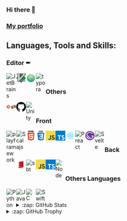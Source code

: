 ### Hi there 👋

### [My portfolio](https://soshiharami.xyz)

## Languages, Tools and Skills:

### Editor ✒
<img align="left" alt="JetBrains" width="26px" src="https://www.jetbrains.com/company/brand/img/jetbrains_logo.png" />
<img align="left" alt="vim Code" width="26px" src="https://raw.githubusercontent.com/github/explore/80688e429a7d4ef2fca1e82350fe8e3517d3494d/topics/vim/vim.png" />
<img align="left" alt="Atom" width="26px" src="https://raw.githubusercontent.com/github/explore/80688e429a7d4ef2fca1e82350fe8e3517d3494d/topics/atom/atom.png" />
<img align="left" alt="typora" width="26px" src="https://d33wubrfki0l68.cloudfront.net/afe968cf5a0924ca11a2d20fda0694743bf2d13b/80364/assets/images/tool-icons/typora.png" />

<br/>

### Others
<img align="left" alt="Git" width="26px" src="https://raw.githubusercontent.com/github/explore/80688e429a7d4ef2fca1e82350fe8e3517d3494d/topics/git/git.png" />
<img align="left" alt="GitHub" width="26px" src="https://raw.githubusercontent.com/github/explore/78df643247d429f6cc873026c0622819ad797942/topics/github/github.png" />
<img align="left" alt="Unity" width="26px" src="https://e7.pngegg.com/pngimages/978/350/png-clipart-unity-3d-computer-graphics-video-games-augmented-reality-game-engine-unity-logo-game-angle.png" />

<br/>

### Front
<img align="left" alt="playframework" width="26px" src="https://www.playframework.com/assets/images/logos/9382fa0d736c5e7f01d0b7c2726a924d-play_full_color.svg" />
<img align="left" alt="Scalajs" width="26px" src="https://www.scala-js.org/assets/img/scala-js-logo.svg" />
<img align="left" alt="HTML5" width="26px" src="https://raw.githubusercontent.com/github/explore/80688e429a7d4ef2fca1e82350fe8e3517d3494d/topics/html/html.png" />
<img align="left" alt="CSS3" width="26px" src="https://raw.githubusercontent.com/github/explore/80688e429a7d4ef2fca1e82350fe8e3517d3494d/topics/css/css.png" />
<img align="left" alt="JavaScript" width="26px" src="https://raw.githubusercontent.com/github/explore/80688e429a7d4ef2fca1e82350fe8e3517d3494d/topics/javascript/javascript.png" />
<img align="left" alt="TypeScript" width="26px" src="https://raw.githubusercontent.com/github/explore/80688e429a7d4ef2fca1e82350fe8e3517d3494d/topics/typescript/typescript.png" />
<img align="left" alt="React" width="26px" src="https://raw.githubusercontent.com/github/explore/80688e429a7d4ef2fca1e82350fe8e3517d3494d/topics/react/react.png" />
<img align="left" alt="Preact" width="26px" src="https://pbs.twimg.com/profile_images/1169233148003213313/9OWvs7hT_400x400.jpg" />
<img align="left" alt="Gatsby" width="26px" src="https://raw.githubusercontent.com/github/explore/e94815998e4e0713912fed477a1f346ec04c3da2/topics/gatsby/gatsby.png" />
<img align="left" alt="Svelte" width="26px" src="https://avatars2.githubusercontent.com/u/23617963?s=200&v=4" />

<br/>

### Back
<img align="left" alt="Scala" width="26px" src="https://raw.githubusercontent.com/github/explore/80688e429a7d4ef2fca1e82350fe8e3517d3494d/topics/scala/scala.png" />
<img align="left" alt="sbt" width="26px" src="https://www.scala-sbt.org/assets/sbt-logo.svg" />
<img align="left" alt="JavaScript" width="26px" src="https://raw.githubusercontent.com/github/explore/80688e429a7d4ef2fca1e82350fe8e3517d3494d/topics/javascript/javascript.png" />
<img align="left" alt="TypeScript" width="26px" src="https://raw.githubusercontent.com/github/explore/80688e429a7d4ef2fca1e82350fe8e3517d3494d/topics/typescript/typescript.png" />
<img align="left" alt="Node" width="26px" src="https://nodejs.org/static/images/logos/nodejs-new-pantone-black.svg" />

<br/>

### Others Languages
<img align="left" alt="Python" width="26px" src="https://camo.githubusercontent.com/91de473fa3f2f749a56effc3e64f1049d108251f/68747470733a2f2f75706c6f61642e77696b696d656469612e6f72672f77696b6970656469612f636f6d6d6f6e732f7468756d622f632f63332f507974686f6e2d6c6f676f2d6e6f746578742e7376672f37363870782d507974686f6e2d6c6f676f2d6e6f746578742e7376672e706e67" />
<img align="left" alt="Java" width="26px" src="https://logoeps.com/wp-content/uploads/2011/06/java-logo-vector.png" />
<img align="left" alt="C" width="26px" src="https://ytktblog.com/wp-content/uploads/2018/02/c-programming-logo-3c164317036013c8-256x256.png" />
<img align="left" alt="Swift" width="26px" src="https://upload.wikimedia.org/wikipedia/commons/thumb/9/9d/Swift_logo.svg/1138px-Swift_logo.svg.png" />

<br/>
<br/>

<details>
  <summary>:zap: GitHub Stats</summary>

  ![GitHub Stats](https://github-readme-stats.vercel.app/api?username=soshiharami&theme=synthwave&show_icons=true/)
　![GitHub Stats](https://github-readme-stats.vercel.app/api/top-langs/?username=soshiharami&theme=synthwave&show_icons=true/)
</details>

<details>
  <summary>:zap: GitHub Trophy</summary>

![GitHub Trophy](https://github-profile-trophy.vercel.app/?username=soshiharami)
</details>
<!--
**soshiharami/soshiharami** is a ✨ _special_ ✨ repository because its `README.md` (this file) appears on your GitHub profile.

